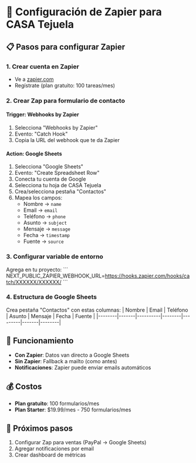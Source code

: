 # 🔗 Configuración de Zapier para CASA Tejuela

## 📋 Pasos para configurar Zapier

### 1. Crear cuenta en Zapier
- Ve a [zapier.com](https://zapier.com)
- Regístrate (plan gratuito: 100 tareas/mes)

### 2. Crear Zap para formulario de contacto

#### Trigger: Webhooks by Zapier
1. Selecciona "Webhooks by Zapier"
2. Evento: "Catch Hook"
3. Copia la URL del webhook que te da Zapier

#### Action: Google Sheets
1. Selecciona "Google Sheets"
2. Evento: "Create Spreadsheet Row"
3. Conecta tu cuenta de Google
4. Selecciona tu hoja de CASA Tejuela
5. Crea/selecciona pestaña "Contactos"
6. Mapea los campos:
   - Nombre → `name`
   - Email → `email`
   - Teléfono → `phone`
   - Asunto → `subject`
   - Mensaje → `message`
   - Fecha → `timestamp`
   - Fuente → `source`

### 3. Configurar variable de entorno
Agrega en tu proyecto:
\`\`\`
NEXT_PUBLIC_ZAPIER_WEBHOOK_URL=https://hooks.zapier.com/hooks/catch/XXXXXX/XXXXXX/
\`\`\`

### 4. Estructura de Google Sheets
Crea pestaña "Contactos" con estas columnas:
| Nombre | Email | Teléfono | Asunto | Mensaje | Fecha | Fuente |
|--------|-------|----------|--------|---------|-------|--------|

## 🔄 Funcionamiento
- **Con Zapier**: Datos van directo a Google Sheets
- **Sin Zapier**: Fallback a mailto (como antes)
- **Notificaciones**: Zapier puede enviar emails automáticos

## 💰 Costos
- **Plan gratuito**: 100 formularios/mes
- **Plan Starter**: $19.99/mes - 750 formularios/mes

## 🚀 Próximos pasos
1. Configurar Zap para ventas (PayPal → Google Sheets)
2. Agregar notificaciones por email
3. Crear dashboard de métricas
